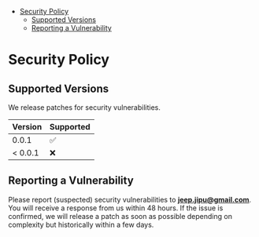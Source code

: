 - [Security Policy](#security-policy)
  - [Supported Versions](#supported-versions)
  - [Reporting a Vulnerability](#reporting-a-vulnerability)
    
# Security Policy

## Supported Versions

We release patches for security vulnerabilities. 

| Version   | Supported          |
| --------  | ------------------ |
| 0.0.1     | :white_check_mark: |
| < 0.0.1   | :x:                |

## Reporting a Vulnerability

Please report (suspected) security vulnerabilities to
**[jeep.jipu@gmail.com](mailto:jeep.jipu@gmail.com)**. You will receive a response from
us within 48 hours. If the issue is confirmed, we will release a patch as soon
as possible depending on complexity but historically within a few days.